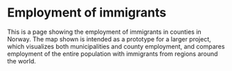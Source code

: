 # Employment of immigrants

This is a page showing the employment of immigrants in counties in Norway.
The map shown is intended as a prototype for a larger project, which visualizes both municipalities and county employment,
and compares employment of the entire population with immigrants from regions around the world.
